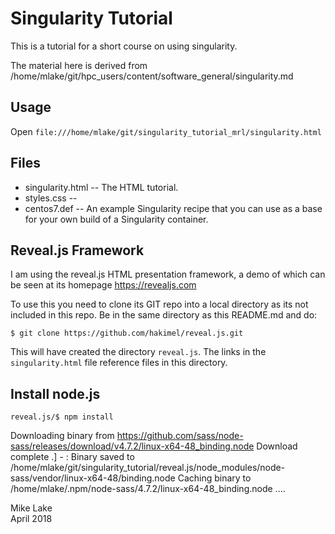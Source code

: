 # Singularity Tutorial

This is a tutorial for a short course on using singularity.

The material here is derived from /home/mlake/git/hpc_users/content/software_general/singularity.md

## Usage 

Open `file:///home/mlake/git/singularity_tutorial_mrl/singularity.html`


## Files

 - singularity.html -- The HTML tutorial.
 - styles.css -- 
 - centos7.def -- An example Singularity recipe that you can use as a base 
   for your own build of a Singularity container.

## Reveal.js Framework 

I am using the reveal.js HTML presentation framework, a demo of which can be seen at 
its homepage <https://revealjs.com>

To use this you need to clone its GIT repo into a local directory as its not
included in this repo. Be in the same directory as this README.md and do:

    $ git clone https://github.com/hakimel/reveal.js.git
    
This will have created the directory `reveal.js`. The links in the `singularity.html` file
reference files in this directory.  

## Install node.js

    reveal.js/$ npm install
Downloading binary from https://github.com/sass/node-sass/releases/download/v4.7.2/linux-x64-48_binding.node
Download complete .] - :
Binary saved to /home/mlake/git/singularity_tutorial/reveal.js/node_modules/node-sass/vendor/linux-x64-48/binding.node
Caching binary to /home/mlake/.npm/node-sass/4.7.2/linux-x64-48_binding.node
....

Mike Lake  
April 2018

